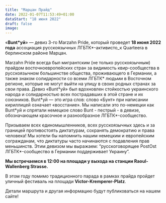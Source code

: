 ```yaml
---
title: "Марцан Прайд"
date: 2022-01-07T11:53:49+01:00
dataStart: "18 июня 2022"
draft: false
image:
---
```

«**Bunt\*уй**» — девиз 3-го Marzahn Pride, который проведет **18 июня 2022 года** ассоциация русскоязычных ЛГБТК\*-активисто_к Quarteera в берлинском районе Марцан.

Marzahn Pride всегда был мигрантским (не только русскоязычным) прайдом восточноевропейских стран за видимость квир-сообщества в русскоязычном большинстве общества, проживающего в Германии, а также знаком солидарности со всеми ЛГБТК\* людьми в Восточном регионе, которые не могут выйти на улицу в своих родных странах за свои права. Девиз «Bunt\*уй» был вдохновлен стойкостью украинского народа и солидарностью всех пострадавших в этой стране и их союзников. Bunt\*уй — это игра слов: слово «Бунт» при написании кириллицей означает «восстание». Мы написали это по-немецки как Bunt\*уй и спрятали немецкое слово Bunt - пестрый - в девизе, обозначающем красочное и разнообразное ЛГБТК\*-сообщество.

Призываем всех единомышленников, всех русскоязычных здесь и за границей противостоять диктатурам, сохранять демократию и права человека! Мы хотели бы напомнить нашим немецким и европейским согражданам, что диктатуры часто начинаются с подавления прав меньшинств. Этим девизом мы выражаем: “русскоговорящее PostOst ЛГБТК\*-сообщество в Германии поддерживает Украину”.

**Мы встречаемся в 12:00 на площади у выхода на станции Raoul-Wallenberg Strasse\.**

В этом году помимо традиционного парада в рамках прайда пройдет уличный фестиваль на площади **Victor-Kremperer-Platz**.

Детали маршрута и другая информацию будут публиковаться на нашем сайте!